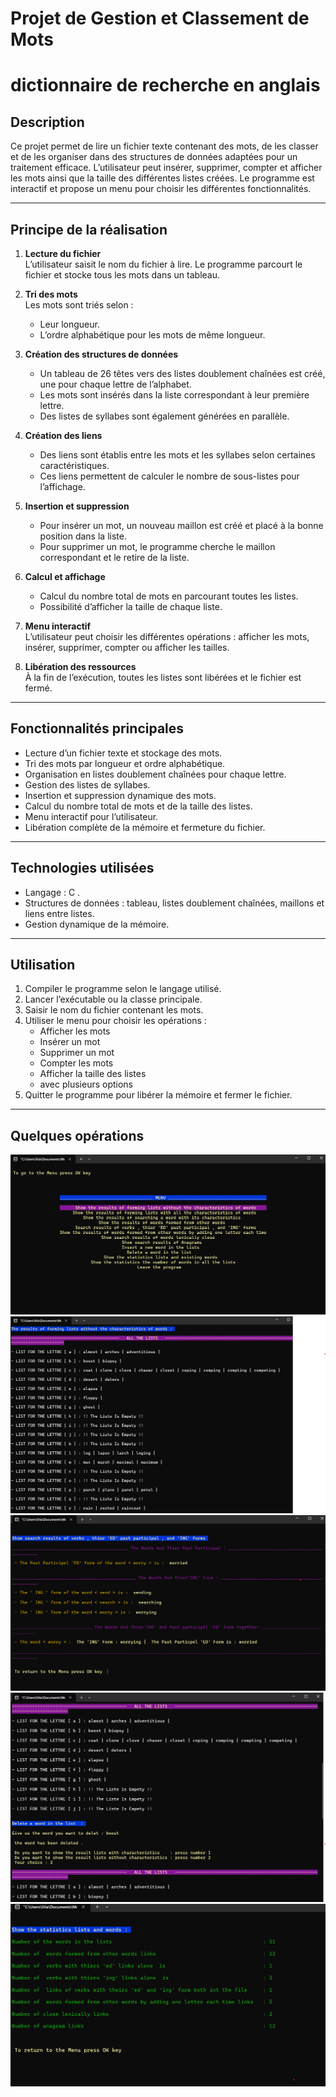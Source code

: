 # Projet de Gestion et Classement de Mots
# dictionnaire de recherche en anglais 

## Description

Ce projet permet de lire un fichier texte contenant des mots, de les classer et de les organiser dans des structures de données adaptées pour un traitement efficace. L’utilisateur peut insérer, supprimer, compter et afficher les mots ainsi que la taille des différentes listes créées. Le programme est interactif et propose un menu pour choisir les différentes fonctionnalités.

---

## Principe de la réalisation

1. **Lecture du fichier**  
   L’utilisateur saisit le nom du fichier à lire. Le programme parcourt le fichier et stocke tous les mots dans un tableau.

2. **Tri des mots**  
   Les mots sont triés selon :
   - Leur longueur.
   - L’ordre alphabétique pour les mots de même longueur.

3. **Création des structures de données**  
   - Un tableau de 26 têtes vers des listes doublement chaînées est créé, une pour chaque lettre de l’alphabet.  
   - Les mots sont insérés dans la liste correspondant à leur première lettre.  
   - Des listes de syllabes sont également générées en parallèle.

4. **Création des liens**  
   - Des liens sont établis entre les mots et les syllabes selon certaines caractéristiques.  
   - Ces liens permettent de calculer le nombre de sous-listes pour l’affichage.

5. **Insertion et suppression**  
   - Pour insérer un mot, un nouveau maillon est créé et placé à la bonne position dans la liste.  
   - Pour supprimer un mot, le programme cherche le maillon correspondant et le retire de la liste.

6. **Calcul et affichage**  
   - Calcul du nombre total de mots en parcourant toutes les listes.  
   - Possibilité d’afficher la taille de chaque liste.

7. **Menu interactif**  
   L’utilisateur peut choisir les différentes opérations : afficher les mots, insérer, supprimer, compter ou afficher les tailles.

8. **Libération des ressources**  
   À la fin de l’exécution, toutes les listes sont libérées et le fichier est fermé.

---

## Fonctionnalités principales

- Lecture d’un fichier texte et stockage des mots.  
- Tri des mots par longueur et ordre alphabétique.  
- Organisation en listes doublement chaînées pour chaque lettre.  
- Gestion des listes de syllabes.  
- Insertion et suppression dynamique des mots.  
- Calcul du nombre total de mots et de la taille des listes.  
- Menu interactif pour l’utilisateur.  
- Libération complète de la mémoire et fermeture du fichier.

---

## Technologies utilisées

- Langage : C .  
- Structures de données : tableau, listes doublement chaînées, maillons et liens entre listes.  
- Gestion dynamique de la mémoire.

---

## Utilisation

1. Compiler le programme selon le langage utilisé.  
2. Lancer l’exécutable ou la classe principale.  
3. Saisir le nom du fichier contenant les mots.  
4. Utiliser le menu pour choisir les opérations :  
   - Afficher les mots  
   - Insérer un mot  
   - Supprimer un mot  
   - Compter les mots  
   - Afficher la taille des listes
   - avec plusieurs options 
5. Quitter le programme pour libérer la mémoire et fermer le fichier.

---

## Quelques opérations

![Image 1](s1.png)
![Image 2](s2.png)
![Image 3](s3.png)
![Image 4](s4.png)
![Image 5](s5.png)

  
